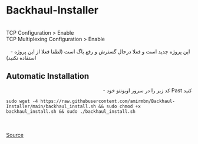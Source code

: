 # Backhaul-Installer

<br>
TCP Configuration > Enable<br>
TCP Multiplexing Configuration > Enable<br>
<br>

<div align="right pt-3">
 
 - این پروژه جدید است و فعلا درحال گسترش و رفع باگ است (لطفا فعلا از این پروژه استفاده نکنید)

<div align="left">

## Automatic Installation

<div align="right">
 
 - کد زیر را در سرور اوبونتو خود Past کنید

<div align="left">
 
```
sudo wget -4 https://raw.githubusercontent.com/amirmbn/Backhaul-Installer/main/backhaul_install.sh && sudo chmod +x backhaul_install.sh && sudo ./backhaul_install.sh
```

<br><br>
<a href="https://github.com/Musixal/Backhaul" target="_blank">Source</a>

</div>
